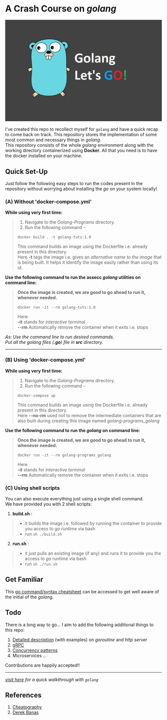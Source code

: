 # A Crash Course on _golang_  
![golang banner](./assets/banner.jpg)  

I've created this repo to recollect myself for `golang` and have a quick recap to come back on track. This repository stores the implementation of some most common and necessary things in _golang_.  
This repository consists of the whole _golang_ environment along with the working directory 
containerized using **Docker**. All that you need is to have the docker installed on your machine.  


## Quick Set-Up  
Just follow the following easy steps to run the codes present in the repository without worrying about installing the _go_ on your system locally!  

### (A) Without 'docker-compose.yml'  
__While using very first time:__  

> 1. Navigate to the *Golang-Programs* directory.   
> 2. Run the following command -  
> ```  
> docker build . -t golang-tuts:1.0  
> ```  
> This command builds an image using the Dockerfile i.e. already present in this directory.  
> Here **-t** tags the image i.e. gives an *alternative name to the image* that is being built. It helps it identify the image easily rather than using its id.  

__Use the following command to run the assecc _golang_ utilities on command line:__  
> **Once the image is created, we are good to go ahead to run it, whenever needed.**  
> ```
> docker run -it --rm golang-tuts:1.0
> ```  
> Here:  
> **-it** stands for *interactive terminal*  
> **--rm** Automatically remove the container when it exits i.e. stops  

_As: Use the command line to run desired commands._  
_Put all the _golang_ files (**.go**) file in **src** directory._  

---  

### (B) Using 'docker-compose.yml'  
__While using very first time:__   
> 1. Navigate to the *Golang-Programs* directory.  
> 2. Run the following command -  
> ```  
> docker-compose up  
> ```  
> This command builds an image using the Dockerfile i.e. already present in this directory.   
> Here **--no-rm** used not to remove the intermediate containers that are also built during creating this image named *golang-programs_golang*   
>    

__Use the following command to run the _golang_ on command line:__ <br />
> **Once the image is created, we are good to go ahead to run it, whenever needed.** <br />
> ```
> docker run -it --rm golang-programs_golang
> ```
> Here  
> **-it** stands for *interactive terminal* <br />
> **--rm** Automatically remove the container when it exits i.e. stops <br />
>

### (C) Using shell scripts  

You can also execute everything just using a single shell command.  
We have provided you with 2 shell scripts:  

1. **build.sh** :  
> - it builds the image i.e. followed by running the container to provide you access to _go_ runtime via bash  
> - run ```sh ./build.sh```  

2. **run.sh** :  
> - it just pulls an existing image (if any) and runs it to provide you the access to _go_ runtime via bash  
> - run ```sh ./run.sh```  

## Get Familiar  

This [go command/syntax cheatsheet](./assets/cheatsheet.pdf) can be accessed to get well aware of the initial of the _golang_.  


## Todo  

There is a long way to go... I aim to add the following additional things to this repo:  
1. [Detailed description](./Golang-Programs/src/) (with examples) on _goroutine_ and _http server_  
2. [gRPC](https://grpc.io/docs/what-is-grpc/introduction/)  
3. [Concurrency patterns](https://blog.golang.org/pipelines)  
4. Microservices  ...

Contributions are happily accepted!!  

---  

[_visit here_](Golang-Programs) _for a quick walkthrough with ```golang```_


## References  

1. [Cheatography](https://cheatography.com/)  
2. [Derek Banas](https://www.youtube.com/c/derekbanas/)  

